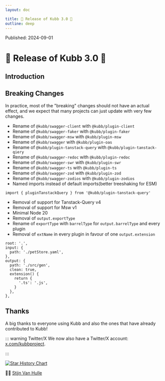 ```yaml
---
layout: doc

title: 🎉 Release of Kubb 3.0 🎉
outline: deep
---
```


<script >
globalThis.confetti?.({
  particleCount: 100,
  spread: 100,
  origin: { y: 0.5 },
})

globalThis.addEventListener?.("load", (event) => {
  setTimeout(()=>{
    globalThis.confetti?.({
      particleCount: 100,
      spread: 100,
      origin: { y: 0.5 },
    })
  },1000)
});
</script>

Published: 2024-09-01

# 🎉 Release of Kubb 3.0 🎉

## Introduction


## Breaking Changes

In practice, most of the "breaking" changes should not have an actual effect, and we expect that many projects can just update with very few changes.

- Rename of `@kubb/swagger-client` with `@kubb/plugin-client`
- Rename of `@kubb/swagger-faker` with `@kubb/plugin-faker`
- Rename of `@kubb/swagger-msw` with `@kubb/plugin-msw`
- Rename of `@kubb/swagger` with `@kubb/plugin-oas`
- Rename of `@kubb/plugin-tanstack-query` with `@kubb/plugin-tanstack-qiery`
- Rename of `@kubb/swagger-redoc` with `@kubb/plugin-redoc`
- Rename of `@kubb/swagger-swr` with `@kubb/plugin-swr`
- Rename of `@kubb/swagger-ts` with `@kubb/plugin-ts`
- Rename of `@kubb/swagger-zod` with `@kubb/plugin-zod`
- Rename of `@kubb/swagger-zodios` with `@kubb/plugin-zodios`
- Named imports instead of default imports(better treeshaking for ESM)
```
import { pluginTanstackQuery } from '@kubb/plugin-tanstack-query'
```
- Removal of support for Tanstack-Query v4
- Removal of support for Msw v1
- Minimal Node 20
- Removal of `output.exportType`
- Rename of `exportType` with `barrelType` for `output.barrelType` and every plugin
- Removal of `extName` in every plugin in favour of one `output.extension`
````
root: '.',
input: {
  path: './petStore.yaml',
},
output: {
  path: './src/gen',
  clean: true,
  extension() {
    return {
      '.ts': '.js',
    }
  },
},
````

## Thanks

A big thanks to everyone using Kubb and also the ones that have already contributed to Kubb!

::: warning Twitter/X
We now also have a Twitter/X account: [x.com/kubbproject](https://twitter.com/kubbproject).

:::

<a href="https://star-history.com/#kubb-labs/kubb&Date">
  <picture>
    <source media="(prefers-color-scheme: dark)" srcset="https://api.star-history.com/svg?repos=kubb-labs/kubb&type=Date&theme=dark" />
    <source media="(prefers-color-scheme: light)" srcset="https://api.star-history.com/svg?repos=kubb-labs/kubb&type=Date" />
    <img alt="Star History Chart" src="https://api.star-history.com/svg?repos=kubb-labs/kubb&type=Date" />
  </picture>
</a>

👋🏽 [Stijn Van Hulle](https://twitter.com/stijnvanhulle)
